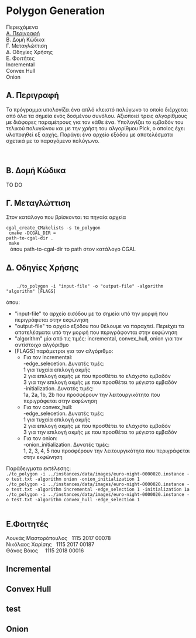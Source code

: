 # Polygon Generation

Περιεχόμενα <br>
<a href="##E.Φοιτητές">Α. Περιγραφή</a><br>
<a>Β. Δομή Κώδικα</a><br>
<a>Γ. Μεταγλώττιση</a><br>
<a>Δ. Οδηγίες Χρήσης</a><br>
<a>Ε. Φοιτήτες</a><br>
<a>Incremental</a><br>
<a>Convex Hull</a><br>
<a>Onion</a><br>

## A. Περιγραφή
<p>
    Το πρόγραμμα υπολογίζει ένα απλό κλειστό πολύγωνο το οποίο διέρχεται από όλα τα σημεία ενός δοσμένου συνόλου. Αξιοποιεί τρεις αλγορίθμους με διάφορες παραμέτρους για τον κάθε ένα. Υπολογίζει το εμβαδόν του τελικού πολυγώνου και με την χρήση του αλγορίθμου Pick, ο οποίος έχει υλοποιηθεί εξ αρχής. Παράγει ένα αρχείο εξόδου με αποτελέσματα σχετικά με το παραγόμενο πολύγωνο. 
</p>
<br>

## Β. Δομή Κώδικα
TO DO
<br>

## Γ. Μεταγλώττιση
Στον κατάλογο που βρίσκονται τα πηγαία αρχεία <br>
<code>
    cgal_create_CMakelists -s to_polygon <br>
    cmake -DCGAL_DIR = path-to-cgal-dir .<br>
    make <br>
</code>
όπου path-to-cgal-dir το path στον κατάλογο CGAL
<br>

## Δ. Οδηγίες Χρήσης
<code>
    ./to_polygon -i "input-file" -o "output-file" -algorithm "algorithm" [FLAGS] <br>
</code>
    όπου: <br>
    <ul>
    <li>"input-file" το αρχείο εισόδου με τα σημεία υπό την μορφή που περιγράφεται στην εκφώνηση</li>
    <li>"output-file" το αρχείο εξόδου που θέλουμε να παραχτεί. Περιέχει τα αποτελέσματα υπό την μορφή που περιγράφονται στην εκφώνηση</li>
    <li>"algorithm" μία από τις τιμές: incremental, convex_hull, onion για τον αντίστοιχο αλγόριθμο</li>
    <li>[FLAGS] παράμετροι για τον αλγόριθμο:
        <ul>
            <li>Για τον incremental:<br>
                -edge_selecetion. Δυνατές τιμές:<br>
                1 για τυχαία επιλογή ακμής<br>
                2 για επιλογή ακμής με που προσθέτει το ελάχιστο εμβαδόν<br>
                3 για την επιλογή ακμής με που προσθέτει το μέγιστο εμβαδόν <br>
                -initialization. Δυνατές τιμές:<br>
                1a, 2a, 1b, 2b που προσφέρουν την λειτουργικότητα που περιγράφεται στην εκφώνηση
            </li>
            <li>Για τον convex_hull:<br>
                -edge_selecetion. Δυνατές τιμές:<br>
                1 για τυχαία επιλογή ακμής<br>
                2 για επιλογή ακμής με που προσθέτει το ελάχιστο εμβαδόν<br>
                3 για την επιλογή ακμής με που προσθέτει το μέγιστο εμβαδόν <br>
            </li>
            <li>Για τον onion:<br>
                -onion_initialization. Δυνατές τιμές:<br>
                1, 2, 3, 4, 5 που προσφέρουν την λειτουργικότητα που περιγράφεται στην εκφώνηση
            </li>
        </ul>
    </li>
    </ul>
    Παράδειγματα εκτέλεσης: <br>
    <code>./to_polygon -i ../instances/data/images/euro-night-0000020.instance -o test.txt -algorithm onion -onion_initialization 1</code><br>
    <code>./to_polygon -i ../instances/data/images/euro-night-0000020.instance -o test.txt -algorithm incremental -edge_selection 1 -initialization 1a</code><br>
    <code>./to_polygon -i ../instances/data/images/euro-night-0000020.instance -o test.txt -algorithm convex_hull -edge_selection 1</code><br>
    
<br>

## Ε.Φοιτητές

Λουκάς Μαστορόπουλος &nbsp; 1115 2017 00078 <br>
Νικόλαος Χαρίσης &nbsp; 1115 2017 00187 <br>
Θάνος Βάιος   &nbsp;  &nbsp;  1115 2018 00016 <br>

## Incremental

## Convex Hull

## test
## Onion